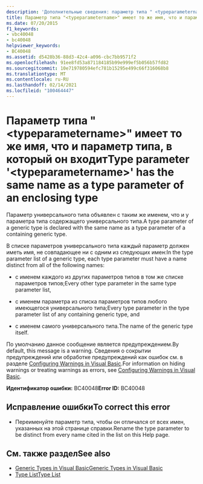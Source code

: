 ```yaml
---
description: 'Дополнительные сведения: параметр типа " <typeparametername> " имеет то же имя, что и параметр типа включающего типа'
title: Параметр типа "<typeparametername>" имеет то же имя, что и параметр типа, в который он входит
ms.date: 07/20/2015
f1_keywords:
- vbc40048
- bc40048
helpviewer_keywords:
- BC40048
ms.assetid: d5428b36-88d3-42c4-a096-cbc7bb9571f2
ms.openlocfilehash: 91ee8fd53a871184185b99e999ef5b056b57fd82
ms.sourcegitcommit: 10e719780594efc781b15295e499c66f316068b8
ms.translationtype: MT
ms.contentlocale: ru-RU
ms.lasthandoff: 02/14/2021
ms.locfileid: "100464447"
---
```

# <a name="type-parameter-typeparametername-has-the-same-name-as-a-type-parameter-of-an-enclosing-type"></a><span data-ttu-id="86e79-103">Параметр типа "\<typeparametername>" имеет то же имя, что и параметр типа, в который он входит</span><span class="sxs-lookup"><span data-stu-id="86e79-103">Type parameter '\<typeparametername>' has the same name as a type parameter of an enclosing type</span></span>

<span data-ttu-id="86e79-104">Параметр универсального типа объявлен с таким же именем, что и у параметра типа содержащего универсального типа.</span><span class="sxs-lookup"><span data-stu-id="86e79-104">A type parameter of a generic type is declared with the same name as a type parameter of a containing generic type.</span></span>  
  
 <span data-ttu-id="86e79-105">В списке параметров универсального типа каждый параметр должен иметь имя, не совпадающее ни с одним из следующих имен:</span><span class="sxs-lookup"><span data-stu-id="86e79-105">In the type parameter list of a generic type, each type parameter must have a name distinct from all of the following names:</span></span>  
  
- <span data-ttu-id="86e79-106">с именем каждого из других параметров типов в том же списке параметров типов;</span><span class="sxs-lookup"><span data-stu-id="86e79-106">Every other type parameter in the same type parameter list,</span></span>  
  
- <span data-ttu-id="86e79-107">с именем параметра из списка параметров типов любого имеющегося универсального типа;</span><span class="sxs-lookup"><span data-stu-id="86e79-107">Every type parameter in the type parameter list of any containing generic type, and</span></span>  
  
- <span data-ttu-id="86e79-108">с именем самого универсального типа.</span><span class="sxs-lookup"><span data-stu-id="86e79-108">The name of the generic type itself.</span></span>  
  
 <span data-ttu-id="86e79-109">По умолчанию данное сообщение является предупреждением.</span><span class="sxs-lookup"><span data-stu-id="86e79-109">By default, this message is a warning.</span></span> <span data-ttu-id="86e79-110">Сведения о сокрытии предупреждений или обработке предупреждений как ошибок см. в разделе [Configuring Warnings in Visual Basic](/visualstudio/ide/configuring-warnings-in-visual-basic).</span><span class="sxs-lookup"><span data-stu-id="86e79-110">For information on hiding warnings or treating warnings as errors, see [Configuring Warnings in Visual Basic](/visualstudio/ide/configuring-warnings-in-visual-basic).</span></span>  
  
 <span data-ttu-id="86e79-111">**Идентификатор ошибки:** BC40048</span><span class="sxs-lookup"><span data-stu-id="86e79-111">**Error ID:** BC40048</span></span>  
  
## <a name="to-correct-this-error"></a><span data-ttu-id="86e79-112">Исправление ошибки</span><span class="sxs-lookup"><span data-stu-id="86e79-112">To correct this error</span></span>  
  
- <span data-ttu-id="86e79-113">Переименуйте параметр типа, чтобы он отличался от всех имен, указанных на этой странице справки.</span><span class="sxs-lookup"><span data-stu-id="86e79-113">Rename the type parameter to be distinct from every name cited in the list on this Help page.</span></span>  
  
## <a name="see-also"></a><span data-ttu-id="86e79-114">См. также раздел</span><span class="sxs-lookup"><span data-stu-id="86e79-114">See also</span></span>

- [<span data-ttu-id="86e79-115">Generic Types in Visual Basic</span><span class="sxs-lookup"><span data-stu-id="86e79-115">Generic Types in Visual Basic</span></span>](../programming-guide/language-features/data-types/generic-types.md)
- [<span data-ttu-id="86e79-116">Type List</span><span class="sxs-lookup"><span data-stu-id="86e79-116">Type List</span></span>](../language-reference/statements/type-list.md)
